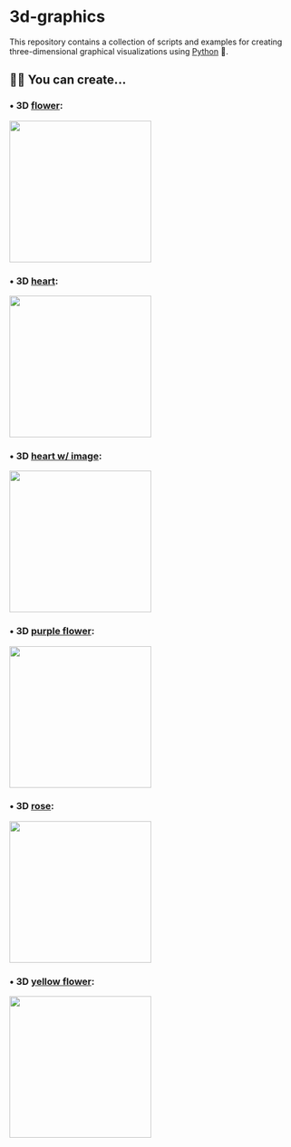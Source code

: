 # 3d-graphics

This repository contains a collection of scripts and examples for creating three-dimensional graphical visualizations using [Python](https://www.python.org/) 🐍. 

## 🧑‍💻 You can create...

### • 3D [flower](https://www.instagram.com/p/C3tPyzZPw0m/):

<img src="https://github.com/Sandreke/3d-graphics/assets/64377961/282d07e8-9e81-4cdb-a2dc-5a1f85a98f16" width="250" height="250"/>


### • 3D [heart](https://www.instagram.com/p/C2fRAemLipW/):

<img src="https://github.com/Sandreke/3d-graphics/assets/64377961/f102bce1-dd18-4cec-b828-116f7ebfea28" width="250" height="250"/>


### • 3D [heart w/ image](https://www.instagram.com/p/C5jvUwuPM58/):

<img src="https://github.com/Sandreke/3d-graphics/assets/64377961/bc34f261-1391-42f3-90d4-5c384ea051f5" width="250" height="250"/>


### • 3D [purple flower](https://www.instagram.com/p/C4RjQVQLqVr/):

<img src="https://github.com/Sandreke/3d-graphics/assets/64377961/0e70d873-71e9-4a62-8780-dac94cfda7c8" width="250" height="250"/>


### • 3D [rose](https://www.instagram.com/p/C4ObqB9P7AM/):

<img src="https://github.com/Sandreke/3d-graphics/assets/64377961/6ea7b866-541e-40ee-8477-886924fff411" width="250" height="250"/>


### • 3D [yellow flower](https://www.instagram.com/p/C4_8P-NLlwt/):

<img src="https://github.com/Sandreke/3d-graphics/assets/64377961/9e9eced6-bb9b-4a51-9056-c6cef34b480f" width="250" height="250"/>
